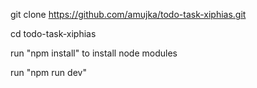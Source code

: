 git clone https://github.com/amujka/todo-task-xiphias.git

cd todo-task-xiphias

run "npm install" to install node modules

run "npm run dev"
